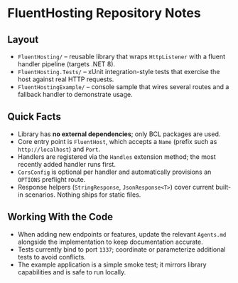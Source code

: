 # FluentHosting Repository Notes

## Layout
- `FluentHosting/` – reusable library that wraps `HttpListener` with a fluent handler pipeline (targets .NET 8).
- `FluentHosting.Tests/` – xUnit integration-style tests that exercise the host against real HTTP requests.
- `FluentHostingExample/` – console sample that wires several routes and a fallback handler to demonstrate usage.

## Quick Facts
- Library has **no external dependencies**; only BCL packages are used.
- Core entry point is `FluentHost`, which accepts a `Name` (prefix such as `http://localhost`) and `Port`.
- Handlers are registered via the `Handles` extension method; the most recently added handler runs first.
- `CorsConfig` is optional per handler and automatically provisions an `OPTIONS` preflight route.
- Response helpers (`StringResponse`, `JsonResponse<T>`) cover current built-in scenarios. Nothing ships for static files.

## Working With the Code
- When adding new endpoints or features, update the relevant `Agents.md` alongside the implementation to keep documentation accurate.
- Tests currently bind to port `1337`; coordinate or parameterize additional tests to avoid conflicts.
- The example application is a simple smoke test; it mirrors library capabilities and is safe to run locally.
